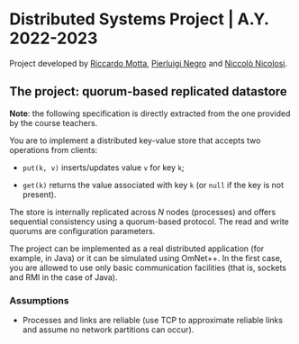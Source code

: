 # Distributed Systems Project | A.Y. 2022-2023

Project developed by [Riccardo Motta](https://github.com/mrmotta/), [Pierluigi Negro](https://github.com/Gonduls/) and [Niccolò Nicolosi](https://github.com/NiccoloN/).

## The project: quorum-based replicated datastore

**Note**: the following specification is directly extracted from the one provided by the course teachers.

You are to implement a distributed key-value store that accepts two operations from clients:

- `put(k, v)` inserts/updates value `v` for key `k`;

- `get(k)` returns the value associated with key `k` (or `null` if the key is not present).

The store is internally replicated across $N$ nodes (processes) and offers sequential consistency using a quorum-based protocol. The read and write quorums are configuration parameters.

The project can be implemented as a real distributed application (for example, in Java) or it can be simulated using OmNet++. In the first case, you are allowed to use only basic communication facilities (that is, sockets and RMI in the case of Java).

### Assumptions

- Processes and links are reliable (use TCP to approximate reliable links and assume no network partitions can occur).
